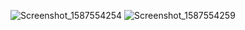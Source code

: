 ![Screenshot_1587554254](https://user-images.githubusercontent.com/49023331/79977016-dc5c7480-849d-11ea-8f8f-a9d735f5099c.png)
![Screenshot_1587554259](https://user-images.githubusercontent.com/49023331/79977084-f5fdbc00-849d-11ea-9630-3d3ad933d39d.png)
